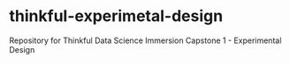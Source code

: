 # thinkful-experimetal-design
Repository for Thinkful Data Science Immersion Capstone 1 - Experimental  Design
